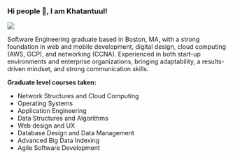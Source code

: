 ### Hi people 👋, I am Khatantuul! 

<!--
**Khatantuul/Khatantuul** is a ✨ _special_ ✨ repository because its `README.md` (this file) appears on your GitHub profile.

Here are some ideas to get you started:

- 🔭 I’m currently working on ...
- 🌱 I’m currently learning ...
- 👯 I’m looking to collaborate on ...
- 🤔 I’m looking for help with ...
- 💬 Ask me about ...
- 📫 How to reach me: ...
- 😄 Pronouns: ...
- ⚡ Fun fact: ...
-->

[<img src="https://img.shields.io/badge/linkedin-%230077B5.svg?&style=for-the-badge&logo=linkedin&logoColor=white" />](https://www.linkedin.com/in/khatnabatbold/)

Software Engineering graduate based in Boston, MA, with a strong foundation in web and mobile development, digital design, cloud computing (AWS, GCP), and networking (CCNA). Experienced in both start-up environments and enterprise organizations, bringing adaptability, a results-driven mindset, and strong communication skills. 

**Graduate level courses taken:**
- Network Structures and Cloud Computing
- Operating Systems
- Application Engineering
- Data Structures and Algorithms
- Web design and UX
- Database Design and Data Management
- Advanced Big Data Indexing
- Agile Software Development